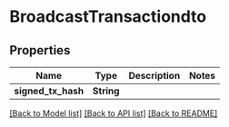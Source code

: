 # BroadcastTransactiondto

## Properties

Name | Type | Description | Notes
------------ | ------------- | ------------- | -------------
**signed_tx_hash** | **String** |  | 

[[Back to Model list]](../README.md#documentation-for-models) [[Back to API list]](../README.md#documentation-for-api-endpoints) [[Back to README]](../README.md)


